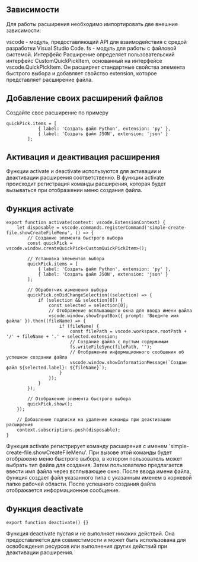 ## Зависимости
Для работы расширения необходимо импортировать две внешние зависимости:

vscode - модуль, предоставляющий API для взаимодействия с средой разработки Visual Studio Code.
fs - модуль для работы с файловой системой.
Интерфейс
Расширение определяет пользовательский интерфейс CustomQuickPickItem, основанный на интерфейсе vscode.QuickPickItem. Он расширяет стандартные свойства элемента быстрого выбора и добавляет свойство extension, которое представляет расширение файла.

## Добавление своих расширений файлов
Создайте свое расширение по примеру
```
quickPick.items = [
            { label: 'Создать файл Python', extension: 'py' },
            { label: 'Создать файл JSON', extension: 'json' }
        ];
```

## Активация и деактивация расширения
Функции activate и deactivate используются для активации и деактивации расширения соответственно. В функции activate происходит регистрация команды расширения, которая будет вызываться при отображении меню создания файла.

## Функция activate
```
export function activate(context: vscode.ExtensionContext) {
    let disposable = vscode.commands.registerCommand('simple-create-file.showCreateFileMenu', () => {
        // Создание элемента быстрого выбора
        const quickPick = vscode.window.createQuickPick<CustomQuickPickItem>();

        // Установка элементов выбора
        quickPick.items = [
            { label: 'Создать файл Python', extension: 'py' },
            { label: 'Создать файл JSON', extension: 'json' }
        ];

        // Обработчик изменения выбора
        quickPick.onDidChangeSelection((selection) => {
            if (selection && selection[0]) {
                const selected = selection[0];
                // Отображение всплывающего окна для ввода имени файла
                vscode.window.showInputBox({ prompt: 'Введите имя файла' }).then((fileName) => {
                    if (fileName) {
                        const filePath = vscode.workspace.rootPath + '/' + fileName + '.' + selected.extension;
                        // Создание файла с пустым содержимым
                        fs.writeFileSync(filePath, '');
                        // Отображение информационного сообщения об успешном создании файла
                        vscode.window.showInformationMessage(`Создан файл ${selected.label}: ${fileName}`);
                    }
                });
            }
        });

        // Отображение элемента быстрого выбора
        quickPick.show();
    });

    // Добавление подписки на удаление команды при деактивации расширения
    context.subscriptions.push(disposable);
} 
```
Функция activate регистрирует команду расширения с именем 'simple-create-file.showCreateFileMenu'. При вызове этой команды будет отображено меню быстрого выбора, в котором пользователь может выбрать тип файла для создания. Затем пользователю предлагается ввести имя файла через всплывающее окно. После ввода имени файла, функция создает файл указанного типа с указанным именем в корневой папке рабочей области. После успешного создания файла отображается информационное сообщение.

## Функция deactivate
```export function deactivate() {}```

Функция deactivate пустая и не выполняет никаких действий. Она предоставляется для совместимости и может быть использована для освобождения ресурсов или выполнения других действий при деактивации расширения.